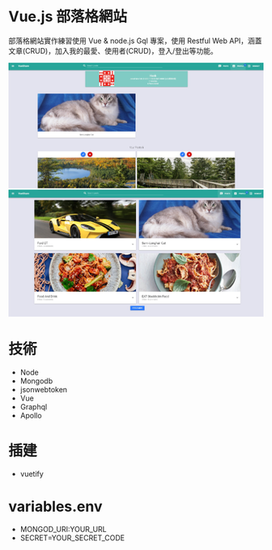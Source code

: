 # Vue.js  部落格網站
部落格網站實作練習使用 Vue & node.js Gql 專案，使用 Restful Web API，涵蓋 文章(CRUD)，加入我的最愛、使用者(CRUD)，登入/登出等功能。



![使用者頁面](./images/profile.jpg)
![文章頁面](./images/home.jpg)

# 技術
* Node
* Mongodb
* jsonwebtoken
* Vue
* Graphql
* Apollo

# 插建
* vuetify

# variables.env
* MONGOD_URI:YOUR_URL
* SECRET=YOUR_SECRET_CODE

